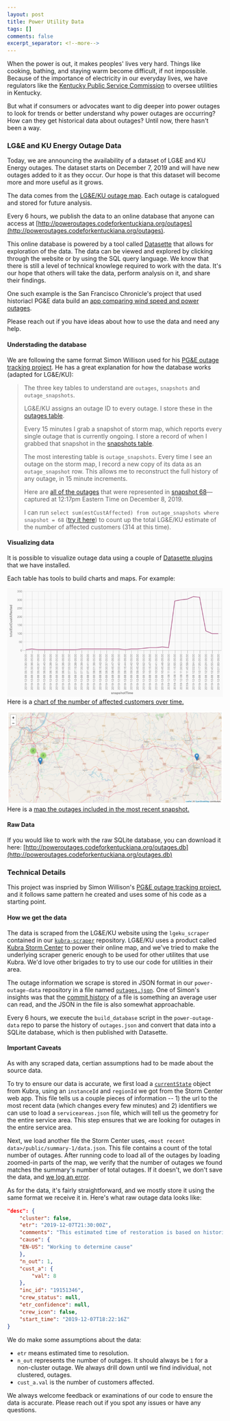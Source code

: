 ```yaml
---
layout: post
title: Power Utility Data
tags: []
comments: false
excerpt_separator: <!--more-->
---
```


When the power is out, it makes peoples' lives very hard. Things like cooking, bathing, and staying warm become difficult, if not impossible. Because of the importance of electricity in our everyday lives, we have regulators like the [Kentucky Public Service Commission](https://psc.ky.gov/Home/Utilities) to oversee utilities in Kentucky.

But what if consumers or advocates want to dig deeper into power outages to look for trends or better understand why power outages are occurring? How can they get historical data about outages? Until now, there hasn't been a way.
<!--more-->

### LG&E and KU Energy Outage Data

Today, we are announcing the availability of a dataset of LG&E and KU Energy outages. The dataset starts on December 7, 2019 and will have new outages added to it as they occur. Our hope is that this dataset will become more and more useful as it grows.

The data comes from the [LG&E/KU outage map](https://stormcenter.lge-ku.com/default.html). Each outage is catalogued and stored for future analysis.

Every 6 hours, we publish the data to an online database that anyone can access at [http://poweroutages.codeforkentuckiana.org/outages](http://poweroutages.codeforkentuckiana.org/outages).

This online database is powered by a tool called [Datasette](https://github.com/simonw/datasette) that allows for exploration of the data. The data can be viewed and explored by clicking through the website or by using the SQL query language. We know that there is still a level of technical knowlege required to work with the data. It's our hope that others will take the data, perform analysis on it, and share their findings.

One such example is the San Francisco Chronicle's project that used historiacl PG&E data build an [app comparing wind speed and power outages](https://projects.sfchronicle.com/2019/wind-outage-map/).

Please reach out if you have ideas about how to use the data and need any help.

#### Understading the database

We are following the same format Simon Willison used for his [PG&E outage tracking project](https://simonwillison.net/2019/Oct/10/pge-outages/). He has a great explanation for how the database works (adapted for LG&E/KU):

> The three key tables to understand are `outages`, `snapshots` and `outage_snapshots`.
>
> LG&E/KU assigns an outage ID to every outage. I store these in the [outages table](http://poweroutages.codeforkentuckiana.org/outages/outages).
>
> Every 15 minutes I grab a snapshot of storm map, which reports every single outage that is currently ongoing. I store a record of when I grabbed that snapshot in the [snapshots table](http://poweroutages.codeforkentuckiana.org/outages/snapshots).
>
> The most interesting table is `outage_snapshots`. Every time I see an outage on the storm map, I record a new copy of its data as an `outage_snapshot` row. This allows me to reconstruct the full history of any outage, in 15 minute increments.
>
> Here are [all of the outages](http://poweroutages.codeforkentuckiana.org/outages/outage_snapshots?snapshot=68) that were represented in [snapshot 68](http://poweroutages.codeforkentuckiana.org/outages/snapshots/68)—captured at 12:17pm Eastern Time on December 8, 2019.
>
> I can run `select sum(estCustAffected) from outage_snapshots where snapshot = 68` ([try it here](http://poweroutages.codeforkentuckiana.org/outages?sql=select+sum%28estCustAffected%29+from+outage_snapshots+where+snapshot+%3D+%3Aid&id=68)) to count up the total LG&E/KU estimate of the number of affected customers (314 at this time).

#### Visualizing data

It is possible to visualize outage data using a couple of [Datasette plugins](https://datasette.readthedocs.io/en/stable/plugins.html) that we have installed.

Each table has tools to build charts and maps. For example:

<a href="http://poweroutages.codeforkentuckiana.org/outages?sql=select+snapshots.id%2C+title+as+snapshotTime%2C+hash%2C+sum%28outage_snapshots.estCustAffected%29+as+totalEstCustAffected%0D%0Afrom+snapshots+join+outage_snapshots+on+snapshots.id+%3D+outage_snapshots.snapshot%0D%0Awhere+snapshots.id+%3E%3D+40+and+snapshots.id+%3C%3D+71%0D%0Agroup+by+snapshots.id+order+by+snapshots.id+desc+limit+150#g.mark=line&g.x_column=snapshotTime&g.x_type=ordinal&g.y_column=totalEstCustAffected&g.y_type=quantitative"><img src="../img/2019-12-18-power-utility-data/customers_affected_over_time.png" alt="A chart of customers affected by power outages over time."></a>
Here is a <a href="http://poweroutages.codeforkentuckiana.org/outages?sql=select+snapshots.id%2C+title+as+snapshotTime%2C+hash%2C+sum%28outage_snapshots.estCustAffected%29+as+totalEstCustAffected%0D%0Afrom+snapshots+join+outage_snapshots+on+snapshots.id+%3D+outage_snapshots.snapshot%0D%0Awhere+snapshots.id+%3E%3D+40+and+snapshots.id+%3C%3D+71%0D%0Agroup+by+snapshots.id+order+by+snapshots.id+desc+limit+150#g.mark=line&g.x_column=snapshotTime&g.x_type=ordinal&g.y_column=totalEstCustAffected&g.y_type=quantitative">chart of the number of affected customers over time.</a>

<a href="http://poweroutages.codeforkentuckiana.org/outages?sql=select+snapshots.id%2C+title+as+snapshotTime%2C+hash%2C+sum%28outage_snapshots.estCustAffected%29+as+totalEstCustAffected%0D%0Afrom+snapshots+join+outage_snapshots+on+snapshots.id+%3D+outage_snapshots.snapshot%0D%0Awhere+snapshots.id+%3E%3D+40+and+snapshots.id+%3C%3D+71%0D%0Agroup+by+snapshots.id+order+by+snapshots.id+desc+limit+150#g.mark=line&g.x_column=snapshotTime&g.x_type=ordinal&g.y_column=totalEstCustAffected&g.y_type=quantitative"><img src="../img/2019-12-18-power-utility-data/most_recent_outages_map.png" alt="A map of outages for the most recent outage snapshot."></a>
Here is a <a href="http://poweroutages.codeforkentuckiana.org/outages?sql=select+snapshots.id%2C+title+as+snapshotTime%2C+hash%2C+sum%28outage_snapshots.estCustAffected%29+as+totalEstCustAffected%0D%0Afrom+snapshots+join+outage_snapshots+on+snapshots.id+%3D+outage_snapshots.snapshot%0D%0Awhere+snapshots.id+%3E%3D+40+and+snapshots.id+%3C%3D+71%0D%0Agroup+by+snapshots.id+order+by+snapshots.id+desc+limit+150#g.mark=line&g.x_column=snapshotTime&g.x_type=ordinal&g.y_column=totalEstCustAffected&g.y_type=quantitative">map the outages included in the most recent snapshot.</a>

#### Raw Data

If you would like to work with the raw SQLite database, you can download it here: [http://poweroutages.codeforkentuckiana.org/outages.db](http://poweroutages.codeforkentuckiana.org/outages.db)

### Technical Details

This project was inspried by Simon Willison's [PG&E outage tracking project](https://simonwillison.net/2019/Oct/10/pge-outages/), and it follows same pattern he created and uses some of his code as a starting point.

#### How we get the data

The data is scraped from the LG&E/KU website using the `lgeku_scraper` contained in our [`kubra-scraper`](https://github.com/codeforkyana/kubra-scraper) repository. LG&E/KU uses a product called [Kubra Storm Center](https://kubra.com/solutions/utility-maps/storm-center-outage-mapping/) to power their online map, and we've tried to make the underlying scraper generic enough to be used for other utilites that use Kubra. We'd love other brigades to try to use our code for utilities in their area.

The outage information we scrape is stored in JSON format in our `power-outage-data` repository in a file named [`outages.json`](https://github.com/codeforkyana/power-outage-data/blob/master/lgeku/outages.json). One of Simon's insights was that the [commit history](https://github.com/codeforkyana/power-outage-data/commits/master/lgeku/outages.json) of a file is something an average user can read, and the JSON in the file is also somewhat approachable.

Every 6 hours, we execute the `build_database` script in the `power-outage-data` repo to parse the history of `outages.json` and convert that data into a SQLite database, which is then published with Datasette.

#### Important Caveats

As with any scraped data, certian assumptions had to be made about the source data.

To try to ensure our data is accurate, we first load a [`currentState`](https://kubra.io/stormcenter/api/v1/stormcenters/877fd1e9-4162-473f-b782-d8a53a85326b/views/a6cee9e4-312b-4b77-9913-2ae371eb860d/currentState?preview=false) object from Kubra, using an `instanceId` and `regionId` we got from the Storm Center web app. This file tells us a couple pieces of information -- 1) the url to the most recent data (which changes every few minutes) and 2) identifiers we can use to load a `serviceareas.json` file, which will tell us the geometry for the entire service area. This step ensures that we are looking for outages in the entire service area.

Next, we load another file the Storm Center uses, `<most recent data>/public/summary-1/data.json`. This file contains a count of the total number of outages. After running code to load all of the outages by loading zoomed-in parts of the map, we verify that the number of outages we found matches the summary's number of total outages. If it doesn't, we don't save the data, and [we log an error](https://github.com/codeforkyana/kubra-scraper/actions).

As for the data, it's fairly straightforward, and we mostly store it using the same format we receive it in. Here's what raw outage data looks like:

```json
"desc": {
    "cluster": false,
    "etr": "2019-12-07T21:30:00Z",
    "comments": "This estimated time of restoration is based on historical averages of the time required to make similar repairs in this area.  We will update the estimate as more information becomes available.  Please check back for updates.",
    "cause": {
    "EN-US": "Working to determine cause"
    },
    "n_out": 1,
    "cust_a": {
        "val": 8
    },
    "inc_id": "19151346",
    "crew_status": null,
    "etr_confidence": null,
    "crew_icon": false,
    "start_time": "2019-12-07T18:22:16Z"
}
```

We do make some assumptions about the data:

* `etr` means estimated time to resolution.
* `n_out` represents the number of outages. It should always be `1` for a non-cluster outage. We always drill down until we find individual, not clustered, outages.
* `cust_a.val` is the number of customers affected.

We always welcome feedback or examinations of our code to ensure the data is accurate. Please reach out if you spot any issues or have any questions.
